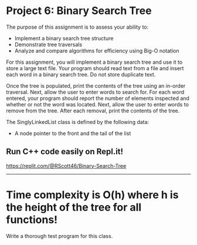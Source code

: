 # Project 6: Binary Search Tree
The purpose of this assignment is to assess your ability to:

* Implement a binary search tree structure
* Demonstrate tree traversals
* Analyze and compare algorithms for efficiency using Big-O notation

For this assignment, you will implement a binary search tree and use it to store a large text file. Your program should read text from a file and insert each word in a binary search tree. Do not store duplicate text.

Once the tree is populated, print the contents of the tree using an in-order traversal. Next, allow the user to enter words to search for. For each word entered, your program should report the number of elements inspected and whether or not the word was located. Next, allow the user to enter words to remove from the tree. After each removal, print the contents of the tree.

The SinglyLinkedList class is defined by the following data:
* A node pointer to the front and the tail of the list

## Run C++ code easily on Repl.it!
https://replit.com/@RScott46/Binary-Search-Tree

---

# Time complexity is O(h) where h is the height of the tree for all functions!

Write a thorough test program for this class. 
